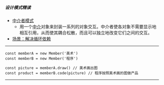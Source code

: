 ##### 设计模式精读
- [中介者模式](https://cloud.tencent.com/developer/article/1527809)
    - 用一个[中介](https://yq.aliyun.com/articles/455192)对象来封装一系列的对象交互。中介者使各对象不需要显示地相互引用，从而使其耦合松散，而且可以独立地改变它们之间的交互。
- [场景：解决循环依赖](https://mp.weixin.qq.com/s/w35WOPSR2Ahf3CRFDEFTgw)
-------------------------------
```
const memberA = new Member('美术')
const memberB = new Member('程序')

const picture = memberA.draw() // 美术画出图
const product = memberB.code(picture) // 程序按照美术画的图做产品
```
-----------------------------